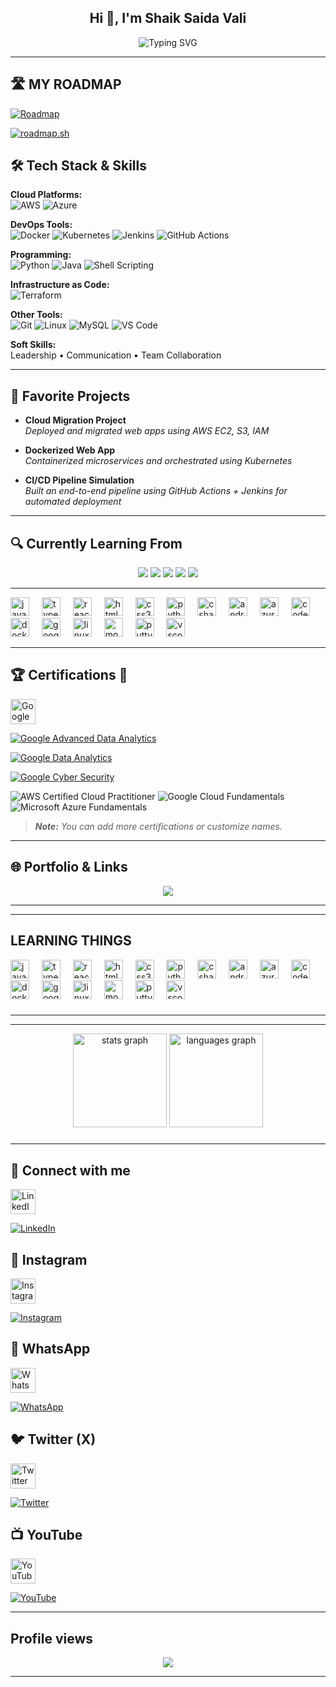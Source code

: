 <h2 align="center">Hi 👋, I'm Shaik Saida Vali</h2>

<p align="center">
  <img src="https://readme-typing-svg.demolab.com?font=Fira+Code&pause=1000&center=true&vCenter=true&width=450&lines=Cloud+%26+DevOps+Enthusiast;Aspiring+Program+Analyst+Intern;Tech+Explorer+%7C+Lifelong+Learner" alt="Typing SVG" />
</p>

---
## 🛣️ MY ROADMAP

[![Roadmap](https://img.shields.io/badge/🚀%20View-Roadmap-orange?style=for-the-badge)](https://github.com/shaiksaidavali/shaiksaidavali/blob/main/roadmap.md)


<a href="https://roadmap.sh"><img src="https://roadmap.sh/card/wide/651b0fcc1205b5c21b6a74fc?variant=light" alt="roadmap.sh"/></a> 




## 🛠️ **Tech Stack & Skills**

**Cloud Platforms:**  
![AWS](https://img.shields.io/badge/AWS-%23FF9900.svg?style=flat-square&logo=amazonaws&logoColor=white) ![Azure](https://img.shields.io/badge/Azure-%230072C6.svg?style=flat-square&logo=microsoftazure&logoColor=white)

**DevOps Tools:**  
![Docker](https://img.shields.io/badge/Docker-%230db7ed.svg?style=flat-square&logo=docker&logoColor=white) ![Kubernetes](https://img.shields.io/badge/Kubernetes-%23326ce5.svg?style=flat-square&logo=kubernetes&logoColor=white) ![Jenkins](https://img.shields.io/badge/Jenkins-%23D24939.svg?style=flat-square&logo=jenkins&logoColor=white) ![GitHub Actions](https://img.shields.io/badge/GitHub_Actions-%232671E5.svg?style=flat-square&logo=githubactions&logoColor=white)

**Programming:**  
![Python](https://img.shields.io/badge/Python-%233776AB.svg?style=flat-square&logo=python&logoColor=white) ![Java](https://img.shields.io/badge/Java-%23ED8B00.svg?style=flat-square&logo=java&logoColor=white) ![Shell Scripting](https://img.shields.io/badge/Shell-%23121011.svg?style=flat-square&logo=gnu-bash&logoColor=white)

**Infrastructure as Code:**  
![Terraform](https://img.shields.io/badge/Terraform-%235835CC.svg?style=flat-square&logo=terraform&logoColor=white)

**Other Tools:**  
![Git](https://img.shields.io/badge/Git-%23F05032.svg?style=flat-square&logo=git&logoColor=white) ![Linux](https://img.shields.io/badge/Linux-%23000.svg?style=flat-square&logo=linux&logoColor=white) ![MySQL](https://img.shields.io/badge/MySQL-%234479A1.svg?style=flat-square&logo=mysql&logoColor=white) ![VS Code](https://img.shields.io/badge/VSCode-%23007ACC.svg?style=flat-square&logo=visual-studio-code&logoColor=white)

**Soft Skills:**  
Leadership • Communication • Team Collaboration

---

## 🚀 **Favorite Projects**

- **Cloud Migration Project**  
  *Deployed and migrated web apps using AWS EC2, S3, IAM*

- **Dockerized Web App**  
  *Containerized microservices and orchestrated using Kubernetes*

- **CI/CD Pipeline Simulation**  
  *Built an end-to-end pipeline using GitHub Actions + Jenkins for automated deployment*

---

## 🔍 **Currently Learning From**

<p align="center">
  <a href="https://www.cloudskillsboost.google/"><img src="https://img.shields.io/badge/Google%20Cloud%20Skills%20Boost-4285F4?style=for-the-badge&logo=googlecloud&logoColor=white" /></a> 
  <a href="https://learn.microsoft.com/en-us/training/"><img src="https://img.shields.io/badge/Microsoft%20Learn-0078D4?style=for-the-badge&logo=microsoft&logoColor=white" /></a> 
  <a href="https://aws.amazon.com/training/"><img src="https://img.shields.io/badge/AWS%20Skill%20Builder-FF9900?style=for-the-badge&logo=amazonaws&logoColor=white" /></a> 
  <a href="https://www.linkedin.com/learning/"><img src="https://img.shields.io/badge/LinkedIn%20Learning-0A66C2?style=for-the-badge&logo=linkedin&logoColor=white" /></a> 
  <a href="https://www.udemy.com/"><img src="https://img.shields.io/badge/Udemy-A435F0?style=for-the-badge&logo=udemy&logoColor=white" /></a> 
</p>

---

<div align="left">
  <img src="https://cdn.jsdelivr.net/gh/devicons/devicon/icons/javascript/javascript-original.svg" height="30" alt="javascript logo"  />
  <img width="12" />
  <img src="https://cdn.jsdelivr.net/gh/devicons/devicon/icons/typescript/typescript-original.svg" height="30" alt="typescript logo"  />
  <img width="12" />
  <img src="https://cdn.jsdelivr.net/gh/devicons/devicon/icons/react/react-original.svg" height="30" alt="react logo"  />
  <img width="12" />
  <img src="https://cdn.jsdelivr.net/gh/devicons/devicon/icons/html5/html5-original.svg" height="30" alt="html5 logo"  />
  <img width="12" />
  <img src="https://cdn.jsdelivr.net/gh/devicons/devicon/icons/css3/css3-original.svg" height="30" alt="css3 logo"  />
  <img width="12" />
  <img src="https://cdn.jsdelivr.net/gh/devicons/devicon/icons/python/python-original.svg" height="30" alt="python logo"  />
  <img width="12" />
  <img src="https://cdn.jsdelivr.net/gh/devicons/devicon/icons/csharp/csharp-original.svg" height="30" alt="csharp logo"  />
  <img width="12" />
  <img src="https://cdn.jsdelivr.net/gh/devicons/devicon/icons/android/android-original.svg" height="30" alt="android logo"  />
  <img width="12" />
  <img src="https://cdn.jsdelivr.net/gh/devicons/devicon/icons/azure/azure-original.svg" height="30" alt="azure logo"  />
  <img width="12" />
  <img src="https://cdn.jsdelivr.net/gh/devicons/devicon/icons/codepen/codepen-original.svg" height="30" alt="codepen logo"  />
  <img width="12" />
  <img src="https://cdn.jsdelivr.net/gh/devicons/devicon/icons/docker/docker-original.svg" height="30" alt="docker logo"  />
  <img width="12" />
  <img src="https://cdn.jsdelivr.net/gh/devicons/devicon/icons/googlecloud/googlecloud-original.svg" height="30" alt="googlecloud logo"  />
  <img width="12" />
  <img src="https://cdn.jsdelivr.net/gh/devicons/devicon/icons/linux/linux-original.svg" height="30" alt="linux logo"  />
  <img width="12" />
  <img src="https://cdn.jsdelivr.net/gh/devicons/devicon/icons/moodle/moodle-original.svg" height="30" alt="moodle logo"  />
  <img width="12" />
  <img src="https://cdn.jsdelivr.net/gh/devicons/devicon/icons/putty/putty-original.svg" height="30" alt="putty logo"  />
  <img width="12" />
  <img src="https://cdn.jsdelivr.net/gh/devicons/devicon/icons/vscode/vscode-original.svg" height="30" alt="vscode logo"  />
</div>

---

## 🏆 **Certifications**  🏅 ##


<a href="https://www.coursera.org/account/accomplishments/certificate/YOUR_ID" target="_blank">
  <img src="https://upload.wikimedia.org/wikipedia/commons/2/2f/Google_2015_logo.svg" alt="Google Certificate" width="40"/>
</a>



[![Google Advanced Data Analytics](https://img.shields.io/badge/Google-Advanced%20Data%20Analytics-34A853?style=for-the-badge&logo=google)](https://www.coursera.org/account/accomplishments/certificate/YOUR_CERTIFICATE_ID)

[![Google Data Analytics ](https://img.shields.io/badge/Google%20Data%20Analytics-34A853?style=for-the-badge&logo=google)](https://www.coursera.org/account/accomplishments/certificate/YOUR_CERTIFICATE_ID)

[![Google Cyber Security ](https://img.shields.io/badge/Google%20Cyber%20Security-34A853?style=for-the-badge&logo=google)](https://www.coursera.org/account/accomplishments/certificate/YOUR_CERTIFICATE_ID)

![AWS Certified Cloud Practitioner](https://img.shields.io/badge/AWS%20Cloud%20Practitioner-232F3E?style=for-the-badge&logo=amazonaws&logoColor=white)
![Google Cloud Fundamentals](https://img.shields.io/badge/Google%20Cloud%20Fundamentals-4285F4?style=for-the-badge&logo=googlecloud&logoColor=white)
![Microsoft Azure Fundamentals](https://img.shields.io/badge/Azure%20Fundamentals-0078D4?style=for-the-badge&logo=microsoftazure&logoColor=white)

> _**Note:** You can add more certifications or customize names._

---

## 🌐 **Portfolio & Links**

<p align="center">
  <a href="https://bento.me/urstrulysaidA"><img src="https://img.shields.io/badge/Bento-Portfolio-%23FF5F5F?style=for-the-badge&logo=bento&logoColor=white"></a>
  
</p>

---




---
## LEARNING THINGS

<div align="left">
  <img src="https://cdn.jsdelivr.net/gh/devicons/devicon/icons/javascript/javascript-original.svg" height="30" alt="javascript logo"  />
  <img width="12" />
  <img src="https://cdn.jsdelivr.net/gh/devicons/devicon/icons/typescript/typescript-original.svg" height="30" alt="typescript logo"  />
  <img width="12" />
  <img src="https://cdn.jsdelivr.net/gh/devicons/devicon/icons/react/react-original.svg" height="30" alt="react logo"  />
  <img width="12" />
  <img src="https://cdn.jsdelivr.net/gh/devicons/devicon/icons/html5/html5-original.svg" height="30" alt="html5 logo"  />
  <img width="12" />
  <img src="https://cdn.jsdelivr.net/gh/devicons/devicon/icons/css3/css3-original.svg" height="30" alt="css3 logo"  />
  <img width="12" />
  <img src="https://cdn.jsdelivr.net/gh/devicons/devicon/icons/python/python-original.svg" height="30" alt="python logo"  />
  <img width="12" />
  <img src="https://cdn.jsdelivr.net/gh/devicons/devicon/icons/csharp/csharp-original.svg" height="30" alt="csharp logo"  />
  <img width="12" />
  <img src="https://cdn.jsdelivr.net/gh/devicons/devicon/icons/android/android-original.svg" height="30" alt="android logo"  />
  <img width="12" />
  <img src="https://cdn.jsdelivr.net/gh/devicons/devicon/icons/azure/azure-original.svg" height="30" alt="azure logo"  />
  <img width="12" />
  <img src="https://cdn.jsdelivr.net/gh/devicons/devicon/icons/codepen/codepen-original.svg" height="30" alt="codepen logo"  />
  <img width="12" />
  <img src="https://cdn.jsdelivr.net/gh/devicons/devicon/icons/docker/docker-original.svg" height="30" alt="docker logo"  />
  <img width="12" />
  <img src="https://cdn.jsdelivr.net/gh/devicons/devicon/icons/googlecloud/googlecloud-original.svg" height="30" alt="googlecloud logo"  />
  <img width="12" />
  <img src="https://cdn.jsdelivr.net/gh/devicons/devicon/icons/linux/linux-original.svg" height="30" alt="linux logo"  />
  <img width="12" />
  <img src="https://cdn.jsdelivr.net/gh/devicons/devicon/icons/moodle/moodle-original.svg" height="30" alt="moodle logo"  />
  <img width="12" />
  <img src="https://cdn.jsdelivr.net/gh/devicons/devicon/icons/putty/putty-original.svg" height="30" alt="putty logo"  />
  <img width="12" />
  <img src="https://cdn.jsdelivr.net/gh/devicons/devicon/icons/vscode/vscode-original.svg" height="30" alt="vscode logo"  />
</div>

###

---

---
<div align="center">
  <img src="https://github-readme-stats.vercel.app/api?username=urstrulysaida&hide_title=false&hide_rank=false&show_icons=true&include_all_commits=true&count_private=true&disable_animations=false&theme=dracula&locale=en&hide_border=false&order=1" height="150" alt="stats graph"  />
  <img src="https://github-readme-stats.vercel.app/api/top-langs?username=urstrulysaida&locale=en&hide_title=false&layout=compact&card_width=320&langs_count=5&theme=dracula&hide_border=false&order=2" height="150" alt="languages graph"  />
</div>

###

---

## 🔗 Connect with me


<p align="left">
  <a href="https://www.linkedin.com/in/shaiksaidavali/" target="_blank">
    <img src="https://raw.githubusercontent.com/maurodesouza/profile-readme-generator/master/src/assets/icons/social/linkedin/default.svg" width="40" alt="LinkedIn" />
  </a>
</p>

[![LinkedIn](https://img.shields.io/badge/LinkedIn-Shaik_Saida_vali-blue?style=for-the-badge&logo=linkedin)](https://www.linkedin.com/in/shaiksaidavali/)

## 📸 Instagram

<p align="left">
  <a href="https://www.instagram.com/urstrulysaida/" target="_blank">
    <img src="https://raw.githubusercontent.com/maurodesouza/profile-readme-generator/master/src/assets/icons/social/instagram/default.svg" width="40" alt="Instagram" />
  </a>
</p>

[![Instagram](https://img.shields.io/badge/Instagram-Follow-DD2A7B?style=for-the-badge&logo=instagram&logoColor=white)](https://www.instagram.com/urstrulysaida/)

## 💬 WhatsApp

<p align="left">
  <a href="https://wa.me/917674012184?text=hi" target="_blank">
    <img src="https://raw.githubusercontent.com/maurodesouza/profile-readme-generator/master/src/assets/icons/social/whatsapp/default.svg" width="40" alt="WhatsApp" />
  </a>
</p>

[![WhatsApp](https://img.shields.io/badge/WhatsApp-Chat-25D366?style=for-the-badge&logo=whatsapp&logoColor=white)](https://wa.me/917674012184?text=hi)

## 🐦 Twitter (X)

<p align="left">
  <a href="https://x.com/Urstrulysaida_" target="_blank">
    <img src="https://raw.githubusercontent.com/maurodesouza/profile-readme-generator/master/src/assets/icons/social/twitter/default.svg" width="40" alt="Twitter" />
  </a>
</p>

[![Twitter](https://img.shields.io/badge/Twitter-Follow-1DA1F2?style=for-the-badge&logo=twitter&logoColor=white)](https://x.com/Urstrulysaida_)

## 📺 YouTube

<p align="left">
  <a href="https://www.youtube.com/@Urstrulysaida" target="_blank">
    <img src="https://raw.githubusercontent.com/maurodesouza/profile-readme-generator/master/src/assets/icons/social/youtube/default.svg" width="40" alt="YouTube" />
  </a>
</p>

[![YouTube](https://img.shields.io/badge/YouTube-Subscribe-FF0000?style=for-the-badge&logo=youtube&logoColor=white)](https://www.youtube.com/@Urstrulysaida)

---
Profile views 
---

<div align="center">
  <img src="https://visitor-badge.laobi.icu/badge?page_id=urstrulysaida.urstrulysaida&"  />
</div>

---
